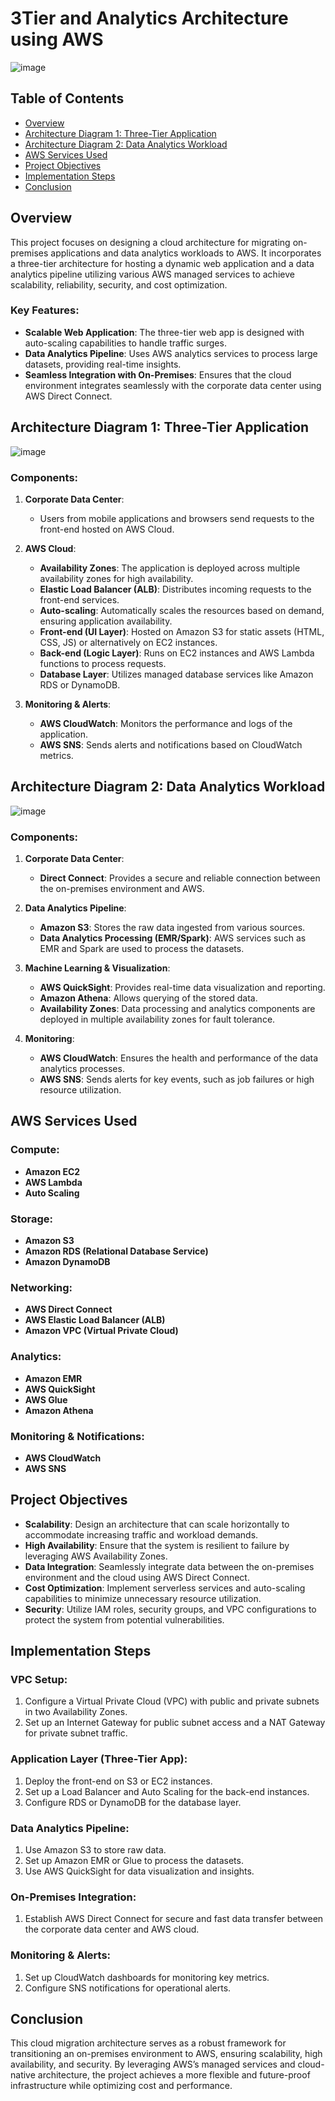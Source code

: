 # 3Tier and Analytics Architecture using AWS

![image](https://github.com/user-attachments/assets/0f030bbd-e3eb-48ba-bddf-e4adaf5da5fe)

## Table of Contents
- [Overview](#overview)
- [Architecture Diagram 1: Three-Tier Application](#architecture-diagram-1-three-tier-application)
- [Architecture Diagram 2: Data Analytics Workload](#architecture-diagram-2-data-analytics-workload)
- [AWS Services Used](#aws-services-used)
- [Project Objectives](#project-objectives)
- [Implementation Steps](#implementation-steps)
- [Conclusion](#conclusion)

## Overview
This project focuses on designing a cloud architecture for migrating on-premises applications and data analytics workloads to AWS. It incorporates a three-tier architecture for hosting a dynamic web application and a data analytics pipeline utilizing various AWS managed services to achieve scalability, reliability, security, and cost optimization.

### Key Features:
- **Scalable Web Application**: The three-tier web app is designed with auto-scaling capabilities to handle traffic surges.
- **Data Analytics Pipeline**: Uses AWS analytics services to process large datasets, providing real-time insights.
- **Seamless Integration with On-Premises**: Ensures that the cloud environment integrates seamlessly with the corporate data center using AWS Direct Connect.

## Architecture Diagram 1: Three-Tier Application

![image](https://github.com/user-attachments/assets/540a5089-72e0-437c-926e-4eac913d2b73)

### Components:
1. **Corporate Data Center**:
   - Users from mobile applications and browsers send requests to the front-end hosted on AWS Cloud.

2. **AWS Cloud**:
   - **Availability Zones**: The application is deployed across multiple availability zones for high availability.
   - **Elastic Load Balancer (ALB)**: Distributes incoming requests to the front-end services.
   - **Auto-scaling**: Automatically scales the resources based on demand, ensuring application availability.
   - **Front-end (UI Layer)**: Hosted on Amazon S3 for static assets (HTML, CSS, JS) or alternatively on EC2 instances.
   - **Back-end (Logic Layer)**: Runs on EC2 instances and AWS Lambda functions to process requests.
   - **Database Layer**: Utilizes managed database services like Amazon RDS or DynamoDB.

3. **Monitoring & Alerts**:
   - **AWS CloudWatch**: Monitors the performance and logs of the application.
   - **AWS SNS**: Sends alerts and notifications based on CloudWatch metrics.

## Architecture Diagram 2: Data Analytics Workload

![image](https://github.com/user-attachments/assets/e13bb488-0c32-40a6-8db4-a51b5cce5189)

### Components:
1. **Corporate Data Center**:
   - **Direct Connect**: Provides a secure and reliable connection between the on-premises environment and AWS.

2. **Data Analytics Pipeline**:
   - **Amazon S3**: Stores the raw data ingested from various sources.
   - **Data Analytics Processing (EMR/Spark)**: AWS services such as EMR and Spark are used to process the datasets.

3. **Machine Learning & Visualization**:
   - **AWS QuickSight**: Provides real-time data visualization and reporting.
   - **Amazon Athena**: Allows querying of the stored data.
   - **Availability Zones**: Data processing and analytics components are deployed in multiple availability zones for fault tolerance.

4. **Monitoring**:
   - **AWS CloudWatch**: Ensures the health and performance of the data analytics processes.
   - **AWS SNS**: Sends alerts for key events, such as job failures or high resource utilization.

## AWS Services Used

### Compute:
- **Amazon EC2**
- **AWS Lambda**
- **Auto Scaling**

### Storage:
- **Amazon S3**
- **Amazon RDS (Relational Database Service)**
- **Amazon DynamoDB**

### Networking:
- **AWS Direct Connect**
- **AWS Elastic Load Balancer (ALB)**
- **Amazon VPC (Virtual Private Cloud)**

### Analytics:
- **Amazon EMR**
- **AWS QuickSight**
- **AWS Glue**
- **Amazon Athena**

### Monitoring & Notifications:
- **AWS CloudWatch**
- **AWS SNS**

## Project Objectives
- **Scalability**: Design an architecture that can scale horizontally to accommodate increasing traffic and workload demands.
- **High Availability**: Ensure that the system is resilient to failure by leveraging AWS Availability Zones.
- **Data Integration**: Seamlessly integrate data between the on-premises environment and the cloud using AWS Direct Connect.
- **Cost Optimization**: Implement serverless services and auto-scaling capabilities to minimize unnecessary resource utilization.
- **Security**: Utilize IAM roles, security groups, and VPC configurations to protect the system from potential vulnerabilities.

## Implementation Steps

### VPC Setup:
1. Configure a Virtual Private Cloud (VPC) with public and private subnets in two Availability Zones.
2. Set up an Internet Gateway for public subnet access and a NAT Gateway for private subnet traffic.

### Application Layer (Three-Tier App):
1. Deploy the front-end on S3 or EC2 instances.
2. Set up a Load Balancer and Auto Scaling for the back-end instances.
3. Configure RDS or DynamoDB for the database layer.

### Data Analytics Pipeline:
1. Use Amazon S3 to store raw data.
2. Set up Amazon EMR or Glue to process the datasets.
3. Use AWS QuickSight for data visualization and insights.

### On-Premises Integration:
1. Establish AWS Direct Connect for secure and fast data transfer between the corporate data center and AWS cloud.

### Monitoring & Alerts:
1. Set up CloudWatch dashboards for monitoring key metrics.
2. Configure SNS notifications for operational alerts.

## Conclusion
This cloud migration architecture serves as a robust framework for transitioning an on-premises environment to AWS, ensuring scalability, high availability, and security. By leveraging AWS’s managed services and cloud-native architecture, the project achieves a more flexible and future-proof infrastructure while optimizing cost and performance.
